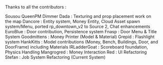 

Thanks to all the contributors : 

Sousou
QueenPM
Dimmer
Dada : Texturing and prop placement work on the map
Dancore : Entity system, Money Entity, Cloud Asset spawn system/Menu, ported rp_downtown_v2 to Source 2, Chat enhancements
EuroBlue : Door contribution, Persistence system
Fnasp : Door Menu & Title System
Goodmittens : Money Printer (Model & Material)
Grepid : Flashlight system
HankKitts : Model contributions (Money, Bench, Buildings, Door, and DoorFrame) including Materials
IRLadderGoat : Scoreboard foundation, Physics Handling
Mangrogred : Money Interaction
Red : UI Refactoring
Stefan : Job System Refactoring (Current System)
